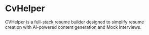# CvHelper
CVHelper is a full-stack resume builder designed to simplify resume creation with AI-powered content generation and Mock Interviews.
